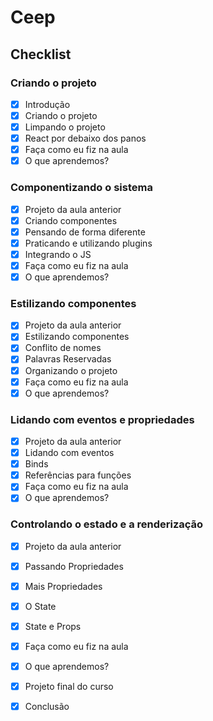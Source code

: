 # Ceep
## Checklist
### Criando o projeto
- [x] Introdução
- [x] Criando o projeto
- [x] Limpando o projeto
- [x] React por debaixo dos panos
- [x] Faça como eu fiz na aula
- [x] O que aprendemos?

### Componentizando o sistema
- [x] Projeto da aula anterior
- [x] Criando componentes
- [x] Pensando de forma diferente
- [x] Praticando e utilizando plugins
- [x] Integrando o JS
- [x] Faça como eu fiz na aula
- [x] O que aprendemos?

### Estilizando componentes
- [x] Projeto da aula anterior
- [x] Estilizando componentes
- [x] Conflito de nomes
- [x] Palavras Reservadas
- [x] Organizando o projeto
- [x] Faça como eu fiz na aula
- [x] O que aprendemos?

### Lidando com eventos e propriedades
- [x] Projeto da aula anterior
- [x] Lidando com eventos
- [x] Binds
- [x] Referências para funções
- [x] Faça como eu fiz na aula
- [x] O que aprendemos?

### Controlando o estado e a renderização
- [x] Projeto da aula anterior
- [x] Passando Propriedades
- [x] Mais Propriedades
- [x] O State
- [x] State e Props
- [x] Faça como eu fiz na aula
- [x] O que aprendemos?
- [x] Projeto final do curso
- [x] Conclusão

